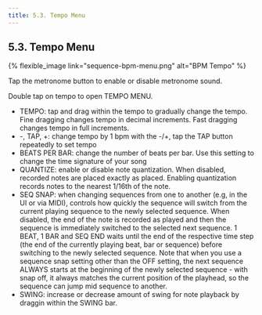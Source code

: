 ```yaml
---
title: 5.3. Tempo Menu
---
```


## 5.3. Tempo Menu

{% flexible_image link="sequence-bpm-menu.png" alt="BPM Tempo" %}

Tap the metronome button to enable or disable metronome sound.

Double tap on tempo to open TEMPO MENU.

* TEMPO: tap and drag within the tempo to gradually change the tempo. Fine dragging changes tempo in decimal increments. Fast dragging changes tempo in full increments.
* -, TAP, +: change tempo by 1 bpm with the -/+, tap the TAP button repeatedly to set tempo
* BEATS PER BAR: change the number of beats per bar. Use this setting to change the time signature of your song
* QUANTIZE: enable or disable note quantization. When disabled, recorded notes are placed exactly as placed. Enabling quantization records notes to the nearest 1/16th of the note.
* SEQ SNAP: when changing sequences from one to another (e.g, in the UI or via MIDI), controls how quickly the sequence will switch from the current playing sequence to the newly selected sequence. When disabled, the end of the note is recorded as played and then the sequence is immediately switched to the selected next sequence. 1 BEAT, 1 BAR and SEQ END waits until the end of the respective time step (the end of the currently playing beat, bar or sequence) before switching to the newly selected sequence. Note that when you use a sequence snap setting other than the OFF setting, the next sequence ALWAYS starts at the beginning of the newly selected sequence - with snap off, it always matches the current position of the playhead, so the sequence can jump mid sequence to another.
* SWING: increase or decrease amount of swing for note playback by draggin within the SWING bar.
